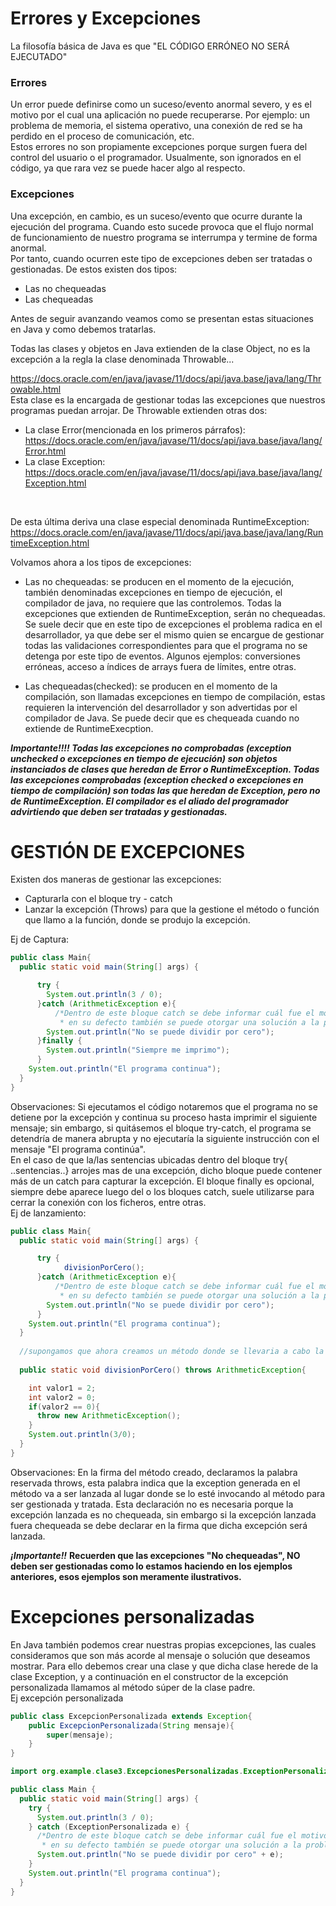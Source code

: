 # Errores y Excepciones
La filosofía básica de Java es que "EL CÓDIGO ERRÓNEO NO SERÁ EJECUTADO"

### Errores
Un error puede definirse como un suceso/evento anormal severo, y es el motivo por el cual una aplicación no puede recuperarse. Por ejemplo: un problema de memoria, el sistema operativo, una conexión de red se ha perdido en el proceso de comunicación, etc.
<br>Estos errores no son propiamente excepciones porque surgen fuera del control del usuario o el programador. Usualmente, son ignorados en el código, ya que rara vez se puede hacer algo al respecto.

### Excepciones
Una excepción, en cambio, es un suceso/evento que ocurre durante la ejecución del programa. Cuando esto sucede provoca que el flujo normal de funcionamiento de nuestro programa se interrumpa y termine de forma anormal.<br>
Por tanto, cuando ocurren este tipo de excepciones deben ser tratadas o gestionadas. De estos existen dos tipos:<br>
- Las no chequeadas
- Las chequeadas

Antes de seguir avanzando veamos como se presentan estas situaciones en Java y como debemos tratarlas.

Todas las clases y objetos en Java extienden de la clase Object, no es la excepción a la regla la clase denominada Throwable...

https://docs.oracle.com/en/java/javase/11/docs/api/java.base/java/lang/Throwable.html
<br>
Esta clase es la encargada de gestionar todas las excepciones que nuestros programas puedan arrojar. De Throwable extienden otras dos:
- La clase Error(mencionada en los primeros párrafos): https://docs.oracle.com/en/java/javase/11/docs/api/java.base/java/lang/Error.html
- La clase Exception: https://docs.oracle.com/en/java/javase/11/docs/api/java.base/java/lang/Exception.html
<br>

De esta última deriva una clase especial denominada RuntimeException:
  https://docs.oracle.com/en/java/javase/11/docs/api/java.base/java/lang/RuntimeException.html

Volvamos ahora a los tipos de excepciones:
- Las no chequeadas: se producen en el momento de la ejecución, también denominadas excepciones en tiempo de ejecución, el compilador de java, no requiere que las controlemos. Todas la excepciones que extienden de RuntimeException, serán no chequeadas. Se suele decir que en este tipo de excepciones el problema radica en el desarrollador, ya que debe ser el mismo quien se encargue de gestionar todas las validaciones correspondientes para que el programa no se detenga por este tipo de eventos.
Algunos ejemplos: conversiones erróneas, acceso a índices de arrays fuera de límites, entre otras.

- Las chequeadas(checked): se producen en el momento de la compilación, son llamadas excepciones en tiempo de compilación, estas requieren la intervención del desarrollador y son advertidas por el compilador de Java. Se puede decir que es chequeada cuando no extiende de RuntimeExecption.

**_Importante!!!!
Todas las excepciones no comprobadas
(exception unchecked o excepciones en tiempo de ejecución)
son objetos instanciados de clases que heredan de 
Error o RuntimeException.
Todas las excepciones comprobadas (exception checked o excepciones en tiempo de compilación) son todas las que heredan de Exception, pero no de RuntimeException.
El compilador es el aliado del programador advirtiendo que deben ser tratadas y gestionadas._**

# GESTIÓN DE EXCEPCIONES
Existen dos maneras de gestionar las excepciones:
-  Capturarla con el bloque try - catch
-  Lanzar la excepción (Throws) para que la gestione el método o función que llamo a la función, donde se produjo la excepción. 

Ej de Captura:
```java
public class Main{
  public static void main(String[] args) {

      try {
        System.out.println(3 / 0);
      }catch (ArithmeticException e){
          /*Dentro de este bloque catch se debe informar cuál fue el motivo por el cual el programa no funciona o
           * en su defecto también se puede otorgar una solución a la problemática*/
        System.out.println("No se puede dividir por cero");
      }finally {
        System.out.println("Siempre me imprimo");
      }
    System.out.println("El programa continua");
  }
}
```
Observaciones: Si ejecutamos el código notaremos que el programa no se detiene por la excepción y continua su proceso hasta imprimir el siguiente mensaje; sin embargo, si quitásemos el bloque try-catch, el programa se detendría de manera abrupta y no ejecutaría la siguiente instrucción con el mensaje "El programa continúa".<br>
En el caso de que la/las sentencias ubicadas dentro del bloque try{ ..sentencias..} arrojes mas de una excepción, dicho bloque puede contener más de un catch para capturar la excepción.
El bloque finally es opcional, siempre debe aparece luego del o los bloques catch, suele utilizarse para cerrar la conexión con los ficheros, entre otras. 
<br>
Ej de lanzamiento:
```Java
public class Main{
  public static void main(String[] args) {

      try {
            divisionPorCero();
      }catch (ArithmeticException e){
          /*Dentro de este bloque catch se debe informar cuál fue el motivo por el cual el programa no funciona o
           * en su defecto también se puede otorgar una solución a la problemática*/
        System.out.println("No se puede dividir por cero");
      }
    System.out.println("El programa continua");
  }
  
  //supongamos que ahora creamos un método donde se llevaria a cabo la división por cero
  
  public static void divisionPorCero() throws ArithmeticException{

    int valor1 = 2;
    int valor2 = 0;
    if(valor2 == 0){
      throw new ArithmeticException();
    }
    System.out.println(3/0);
  }
}
```
Observaciones: En la firma del método creado, declaramos la palabra reservada throws, esta palabra indica que la exception generada en el método va a ser lanzada al lugar donde se lo esté invocando al método para ser gestionada y tratada. Esta declaración no es necesaria porque la excepción lanzada es no chequeada, sin embargo si la excepción lanzada fuera chequeada se debe declarar en la firma que dicha excepción será lanzada.

**_¡Importante!!_**
**Recuerden que las excepciones "No chequeadas", NO deben ser gestionadas como lo estamos haciendo en los ejemplos anteriores, esos ejemplos son meramente ilustrativos.**
<br>
# Excepciones personalizadas
En Java también podemos crear nuestras propias excepciones, las cuales consideramos que son más acorde al mensaje o solución que deseamos mostrar.
Para ello debemos crear una clase y que dicha clase herede de la clase Exception, y a continuación en el constructor de la excepción personalizada llamamos al método súper de la clase padre.
<br>Ej excepción personalizada
```java
public class ExcepcionPersonalizada extends Exception{
    public ExcepcionPersonalizada(String mensaje){
        super(mensaje);
    }
}
```

```java
import org.example.clase3.ExcepcionesPersonalizadas.ExceptionPersonalizada;

public class Main {
  public static void main(String[] args) {
    try {
      System.out.println(3 / 0);
    } catch (ExceptionPersonalizada e) {
      /*Dentro de este bloque catch se debe informar cuál fue el motivo por el cual el programa no funciona o
       * en su defecto también se puede otorgar una solución a la problemática*/
      System.out.println("No se puede dividir por cero" + e);
    }
    System.out.println("El programa continua");
  }
}
```
